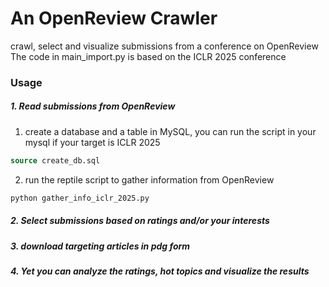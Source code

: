 # An OpenReview Crawler
crawl, select and visualize submissions from a conference on OpenReview
The code in main_import.py is based on the ICLR 2025 conference

### Usage
##### 1. Read submissions from OpenReview
1. create a database and a table in MySQL, you can run the script in your mysql if your target is ICLR 2025
```sql
source create_db.sql
```
2. run the reptile script to gather information from OpenReview
```bash
python gather_info_iclr_2025.py
```     
##### 2. Select submissions based on ratings and/or your interests

##### 3. download targeting articles in pdg form

##### 4. Yet you can analyze the ratings, hot topics and visualize the results